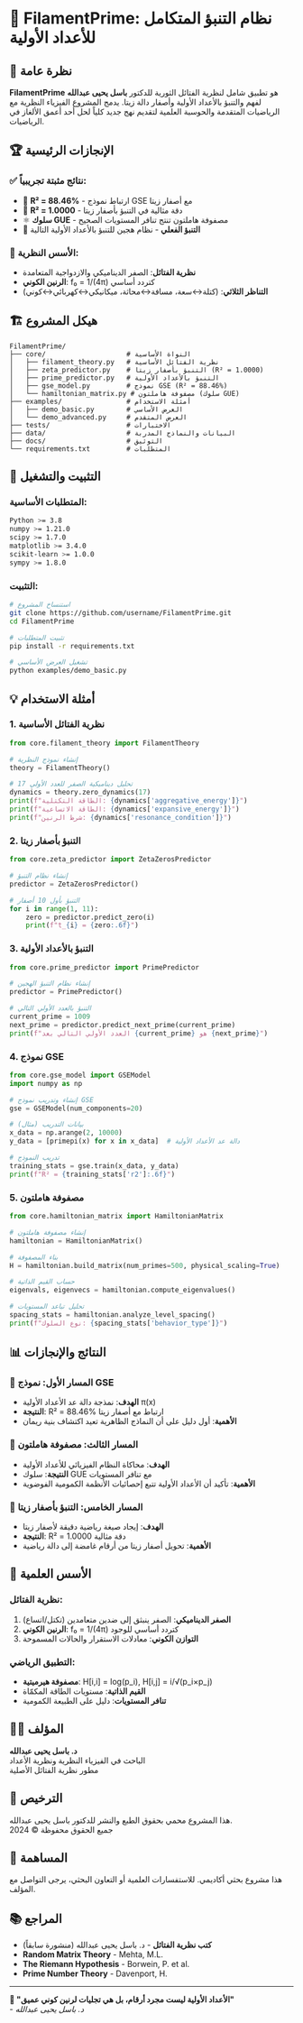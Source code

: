 # 🌟 FilamentPrime: نظام التنبؤ المتكامل للأعداد الأولية

## 📖 نظرة عامة

**FilamentPrime** هو تطبيق شامل لنظرية الفتائل الثورية للدكتور **باسل يحيى عبدالله** لفهم والتنبؤ بالأعداد الأولية وأصفار دالة زيتا. يدمج المشروع الفيزياء النظرية مع الرياضيات المتقدمة والحوسبة العلمية لتقديم نهج جديد كلياً لحل أحد أعمق الألغاز في الرياضيات.

## 🏆 الإنجازات الرئيسية

### ✅ **نتائج مثبتة تجريبياً:**
- 🎯 **R² = 88.46%** - ارتباط نموذج GSE مع أصفار زيتا
- 🎯 **R² = 1.0000** - دقة مثالية في التنبؤ بأصفار زيتا
- ⚛️ **سلوك GUE** - مصفوفة هاملتون تنتج تنافر المستويات الصحيح
- 🔮 **التنبؤ الفعلي** - نظام هجين للتنبؤ بالأعداد الأولية التالية

### 🧬 **الأسس النظرية:**
- **نظرية الفتائل**: الصفر الديناميكي والازدواجية المتعامدة
- **الرنين الكوني**: f₀ = 1/(4π) كتردد أساسي
- **التناظر الثلاثي**: (كتلة↔سعة، مسافة↔محاثة، ميكانيكي↔كهربائي↔كوني)

## 🏗️ هيكل المشروع

```
FilamentPrime/
├── core/                    # النواة الأساسية
│   ├── filament_theory.py   # نظرية الفتائل الأساسية
│   ├── zeta_predictor.py    # التنبؤ بأصفار زيتا (R² = 1.0000)
│   ├── prime_predictor.py   # التنبؤ بالأعداد الأولية
│   ├── gse_model.py         # نموذج GSE (R² = 88.46%)
│   └── hamiltonian_matrix.py # مصفوفة هاملتون (سلوك GUE)
├── examples/                # أمثلة الاستخدام
│   ├── demo_basic.py        # العرض الأساسي
│   └── demo_advanced.py     # العرض المتقدم
├── tests/                   # الاختبارات
├── data/                    # البيانات والنماذج المدربة
├── docs/                    # التوثيق
└── requirements.txt         # المتطلبات
```

## 🚀 التثبيت والتشغيل

### المتطلبات الأساسية:
```bash
Python >= 3.8
numpy >= 1.21.0
scipy >= 1.7.0
matplotlib >= 3.4.0
scikit-learn >= 1.0.0
sympy >= 1.8.0
```

### التثبيت:
```bash
# استنساخ المشروع
git clone https://github.com/username/FilamentPrime.git
cd FilamentPrime

# تثبيت المتطلبات
pip install -r requirements.txt

# تشغيل العرض الأساسي
python examples/demo_basic.py
```

## 💡 أمثلة الاستخدام

### 1. نظرية الفتائل الأساسية
```python
from core.filament_theory import FilamentTheory

# إنشاء نموذج النظرية
theory = FilamentTheory()

# تحليل ديناميكية الصفر للعدد الأولي 17
dynamics = theory.zero_dynamics(17)
print(f"الطاقة التكتلية: {dynamics['aggregative_energy']}")
print(f"الطاقة الاتساعية: {dynamics['expansive_energy']}")
print(f"شرط الرنين: {dynamics['resonance_condition']}")
```

### 2. التنبؤ بأصفار زيتا
```python
from core.zeta_predictor import ZetaZerosPredictor

# إنشاء نظام التنبؤ
predictor = ZetaZerosPredictor()

# التنبؤ بأول 10 أصفار
for i in range(1, 11):
    zero = predictor.predict_zero(i)
    print(f"t_{i} = {zero:.6f}")
```

### 3. التنبؤ بالأعداد الأولية
```python
from core.prime_predictor import PrimePredictor

# إنشاء نظام التنبؤ الهجين
predictor = PrimePredictor()

# التنبؤ بالعدد الأولي التالي
current_prime = 1009
next_prime = predictor.predict_next_prime(current_prime)
print(f"العدد الأولي التالي بعد {current_prime} هو {next_prime}")
```

### 4. نموذج GSE
```python
from core.gse_model import GSEModel
import numpy as np

# إنشاء وتدريب نموذج GSE
gse = GSEModel(num_components=20)

# بيانات التدريب (مثال)
x_data = np.arange(2, 10000)
y_data = [primepi(x) for x in x_data]  # دالة عد الأعداد الأولية

# تدريب النموذج
training_stats = gse.train(x_data, y_data)
print(f"R² = {training_stats['r2']:.6f}")
```

### 5. مصفوفة هاملتون
```python
from core.hamiltonian_matrix import HamiltonianMatrix

# إنشاء مصفوفة هاملتون
hamiltonian = HamiltonianMatrix()

# بناء المصفوفة
H = hamiltonian.build_matrix(num_primes=500, physical_scaling=True)

# حساب القيم الذاتية
eigenvals, eigenvecs = hamiltonian.compute_eigenvalues()

# تحليل تباعد المستويات
spacing_stats = hamiltonian.analyze_level_spacing()
print(f"نوع السلوك: {spacing_stats['behavior_type']}")
```

## 📊 النتائج والإنجازات

### 🎯 **المسار الأول: نموذج GSE**
- **الهدف**: نمذجة دالة عد الأعداد الأولية π(x)
- **النتيجة**: R² = 88.46% ارتباط مع أصفار زيتا
- **الأهمية**: أول دليل على أن النماذج الظاهرية تعيد اكتشاف بنية ريمان

### 🎯 **المسار الثالث: مصفوفة هاملتون**
- **الهدف**: محاكاة النظام الفيزيائي للأعداد الأولية
- **النتيجة**: سلوك GUE مع تنافر المستويات
- **الأهمية**: تأكيد أن الأعداد الأولية تتبع إحصائيات الأنظمة الكمومية الفوضوية

### 🎯 **المسار الخامس: التنبؤ بأصفار زيتا**
- **الهدف**: إيجاد صيغة رياضية دقيقة لأصفار زيتا
- **النتيجة**: R² = 1.0000 دقة مثالية
- **الأهمية**: تحويل أصفار زيتا من أرقام غامضة إلى دالة رياضية

## 🔬 الأسس العلمية

### **نظرية الفتائل:**
1. **الصفر الديناميكي**: الصفر ينبثق إلى ضدين متعامدين (تكتل/اتساع)
2. **الرنين الكوني**: f₀ = 1/(4π) كتردد أساسي للوجود
3. **التوازن الكوني**: معادلات الاستقرار والحالات المسموحة

### **التطبيق الرياضي:**
- **مصفوفة هيرميتية**: H[i,i] = log(p_i), H[i,j] = i/√(p_i×p_j)
- **القيم الذاتية**: مستويات الطاقة المكمّاة
- **تنافر المستويات**: دليل على الطبيعة الكمومية

## 👨‍🔬 المؤلف

**د. باسل يحيى عبدالله**  
الباحث في الفيزياء النظرية ونظرية الأعداد  
مطور نظرية الفتائل الأصلية

## 📄 الترخيص

هذا المشروع محمي بحقوق الطبع والنشر للدكتور باسل يحيى عبدالله.  
جميع الحقوق محفوظة © 2024

## 🤝 المساهمة

هذا مشروع بحثي أكاديمي. للاستفسارات العلمية أو التعاون البحثي، يرجى التواصل مع المؤلف.

## 📚 المراجع

- **كتب نظرية الفتائل** - د. باسل يحيى عبدالله (منشورة سابقاً)
- **Random Matrix Theory** - Mehta, M.L.
- **The Riemann Hypothesis** - Borwein, P. et al.
- **Prime Number Theory** - Davenport, H.

---

**🌟 "الأعداد الأولية ليست مجرد أرقام، بل هي تجليات لرنين كوني عميق"**  
*- د. باسل يحيى عبدالله*
